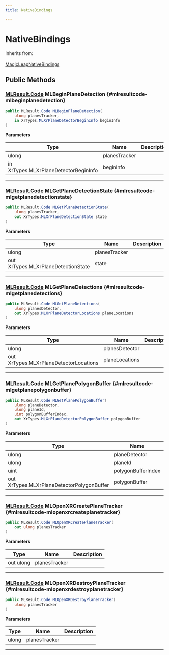 ```yaml
---
title: NativeBindings

---
```


# NativeBindings







Inherits from: <br></br>[MagicLeapNativeBindings](/versioned_docs/version-31-Aug-2023/unity-api/api/UnityEngine.XR.MagicLeap.Native/MagicLeapNativeBindings/UnityEngine.XR.MagicLeap.Native.MagicLeapNativeBindings.md)




## Public Methods

### [MLResult.Code](/versioned_docs/version-31-Aug-2023/unity-api/api/UnityEngine.XR.MagicLeap/UnityEngine.XR.MagicLeap.MLResult.md#enums-code) MLBeginPlaneDetection {#mlresultcode-mlbeginplanedetection}

```csharp
public MLResult.Code MLBeginPlaneDetection(
    ulong planesTracker,
    in XrTypes.MLXrPlaneDetectorBeginInfo beginInfo
)
```


**Parameters**

| Type | Name  | Description  | 
|--|--|--|
| ulong |planesTracker||
| in XrTypes.MLXrPlaneDetectorBeginInfo |beginInfo||






-----------

### [MLResult.Code](/versioned_docs/version-31-Aug-2023/unity-api/api/UnityEngine.XR.MagicLeap/UnityEngine.XR.MagicLeap.MLResult.md#enums-code) MLGetPlaneDetectionState {#mlresultcode-mlgetplanedetectionstate}

```csharp
public MLResult.Code MLGetPlaneDetectionState(
    ulong planesTracker,
    out XrTypes.MLXrPlaneDetectionState state
)
```


**Parameters**

| Type | Name  | Description  | 
|--|--|--|
| ulong |planesTracker||
| out XrTypes.MLXrPlaneDetectionState |state||






-----------

### [MLResult.Code](/versioned_docs/version-31-Aug-2023/unity-api/api/UnityEngine.XR.MagicLeap/UnityEngine.XR.MagicLeap.MLResult.md#enums-code) MLGetPlaneDetections {#mlresultcode-mlgetplanedetections}

```csharp
public MLResult.Code MLGetPlaneDetections(
    ulong planesDetector,
    out XrTypes.MLXrPlaneDetectorLocations planeLocations
)
```


**Parameters**

| Type | Name  | Description  | 
|--|--|--|
| ulong |planesDetector||
| out XrTypes.MLXrPlaneDetectorLocations |planeLocations||






-----------

### [MLResult.Code](/versioned_docs/version-31-Aug-2023/unity-api/api/UnityEngine.XR.MagicLeap/UnityEngine.XR.MagicLeap.MLResult.md#enums-code) MLGetPlanePolygonBuffer {#mlresultcode-mlgetplanepolygonbuffer}

```csharp
public MLResult.Code MLGetPlanePolygonBuffer(
    ulong planeDetector,
    ulong planeId,
    uint polygonBufferIndex,
    out XrTypes.MLXrPlaneDetectorPolygonBuffer polygonBuffer
)
```


**Parameters**

| Type | Name  | Description  | 
|--|--|--|
| ulong |planeDetector||
| ulong |planeId||
| uint |polygonBufferIndex||
| out XrTypes.MLXrPlaneDetectorPolygonBuffer |polygonBuffer||






-----------

### [MLResult.Code](/versioned_docs/version-31-Aug-2023/unity-api/api/UnityEngine.XR.MagicLeap/UnityEngine.XR.MagicLeap.MLResult.md#enums-code) MLOpenXRCreatePlaneTracker {#mlresultcode-mlopenxrcreateplanetracker}

```csharp
public MLResult.Code MLOpenXRCreatePlaneTracker(
    out ulong planesTracker
)
```


**Parameters**

| Type | Name  | Description  | 
|--|--|--|
| out ulong |planesTracker||






-----------

### [MLResult.Code](/versioned_docs/version-31-Aug-2023/unity-api/api/UnityEngine.XR.MagicLeap/UnityEngine.XR.MagicLeap.MLResult.md#enums-code) MLOpenXRDestroyPlaneTracker {#mlresultcode-mlopenxrdestroyplanetracker}

```csharp
public MLResult.Code MLOpenXRDestroyPlaneTracker(
    ulong planesTracker
)
```


**Parameters**

| Type | Name  | Description  | 
|--|--|--|
| ulong |planesTracker||






-----------


